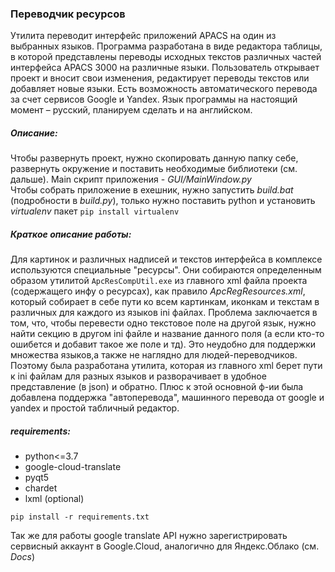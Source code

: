 ### Переводчик ресурсов

Утилита переводит интерфейс приложений APACS на один из выбранных языков.
Программа разработана в виде редактора таблицы, в которой представлены переводы исходных 
текстов различных частей интерфейса APACS 3000 на различные языки. 
Пользователь открывает проект и вносит свои изменения, редактирует переводы текстов или добавляет новые языки.
Есть возможность автоматического перевода за счет сервисов Google и Yandex. 
Язык программы на настоящий момент – русский, планируем сделать и на английском.

##### Описание:
  Чтобы развернуть проект, нужно скопировать данную папку себе, развернуть окружение и поставить необходимые библиотеки (см. дальше).
  Main скрипт приложения - *GUI/MainWindow.py*  
  Чтобы собрать приложение в exeшник, нужно запустить *build.bat* (подробности в *build.py*), 
  только нужно поставить python и установить *virtualenv* пакет `pip install virtualenv`

##### Краткое описание работы:
  Для картинок и различных надписей и текстов интерфейса в комплексе используются специальные "ресурсы". 
  Они собираются определенным образом утилитой `ApcResCompUtil.exe` из главного xml файла проекта (содержащего инфу о ресурсах), как правило *ApcRegResources.xml*,
  который собирает в себе пути ко всем картинкам, иконкам и текстам в различных для каждого из языков ini файлах.
  Проблема заключается в том, что, чтобы перевести одно текстовое поле на другой язык, нужно найти секцию в другом ini файле и название данного поля
  (а если кто-то ошибется и добавит такое же поле и тд). Это неудобно для поддержки множества языков,а также не наглядно для людей-переводчиков.
  Поэтому была разработана утилита, которая из главного xml берет пути к ini файлам для разных языков 
  и разворачивает в удобное представление (в json) и обратно. Плюс к этой основной ф-ии была добавлена поддержка "автоперевода",
  машинного перевода от google и yandex и простой табличный редактор.
  
##### requirements:
  - python<=3.7
  - google-cloud-translate
  - pyqt5
  - chardet
  - lxml (optional)
  
  `pip install -r requirements.txt`
  
  Так же для работы google translate API нужно зарегистрировать сервисный аккаунт в Google.Cloud, аналогично для Яндекс.Облако (см. *Docs*)